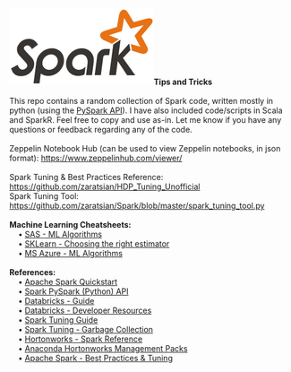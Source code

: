 <img src="Apache_Spark_logo.png" class="inline"/><b>Tips and Tricks</b></h3>
<br>
<br>This repo contains a random collection of Spark code, written mostly in python (using the <a href="http://spark.apache.org/docs/latest/api/python/index.html">PySpark API</a>). I have also included code/scripts in Scala and SparkR. Feel free to copy and use as-in. Let me know if you have any questions or feedback regarding any of the code.
<br>
<br>Zeppelin Notebook Hub (can be used to view Zeppelin notebooks, in json format): https://www.zeppelinhub.com/viewer/
<br>
<br>Spark Tuning & Best Practices Reference: https://github.com/zaratsian/HDP_Tuning_Unofficial
<br>Spark Tuning Tool: https://github.com/zaratsian/Spark/blob/master/spark_tuning_tool.py
<br>
<br><b>Machine Learning Cheatsheets:</b>
<br>&nbsp;&nbsp;&nbsp;&nbsp;&bull;&nbsp;<a href="http://blogs.sas.com/content/subconsciousmusings/2017/04/12/machine-learning-algorithm-use/">SAS - ML Algorithms</a>
<br>&nbsp;&nbsp;&nbsp;&nbsp;&bull;&nbsp;<a href="http://scikit-learn.org/stable/tutorial/machine_learning_map/">SKLearn - Choosing the right estimator</a>
<br>&nbsp;&nbsp;&nbsp;&nbsp;&bull;&nbsp;<a href="https://docs.microsoft.com/en-in/azure/machine-learning/machine-learning-algorithm-cheat-sheet">MS Azure - ML Algorithms</a>
<br>
<br><b>References:</b>
<br>&nbsp;&nbsp;&nbsp;&nbsp;&bull;&nbsp;<a href="http://spark.apache.org/docs/latest/quick-start.html">Apache Spark Quickstart</a>
<br>&nbsp;&nbsp;&nbsp;&nbsp;&bull;&nbsp;<a href="http://spark.apache.org/docs/latest/api/python/index.html">Spark PySpark (Python) API</a>
<br>&nbsp;&nbsp;&nbsp;&nbsp;&bull;&nbsp;<a href="https://docs.cloud.databricks.com/docs/latest/databricks_guide/index.html#00%20Welcome%20to%20Databricks.html">Databricks - Guide</a>
<br>&nbsp;&nbsp;&nbsp;&nbsp;&bull;&nbsp;<a href="https://sparkhub.databricks.com/resources/">Databricks - Developer Resources</a>
<br>&nbsp;&nbsp;&nbsp;&nbsp;&bull;&nbsp;<a href="https://spark.apache.org/docs/latest/tuning.html">Spark Tuning Guide</a>
<br>&nbsp;&nbsp;&nbsp;&nbsp;&bull;&nbsp;<a href="https://databricks.com/blog/2015/05/28/tuning-java-garbage-collection-for-spark-applications.html">Spark Tuning - Garbage Collection</a>
<br>&nbsp;&nbsp;&nbsp;&nbsp;&bull;&nbsp;<a href="http://docs.hortonworks.com/HDPDocuments/HDP2/HDP-2.5.3/bk_spark-component-guide/content/ch_introduction-spark.html">Hortonworks - Spark Reference</a>
<br>&nbsp;&nbsp;&nbsp;&nbsp;&bull;&nbsp;<a href="https://www.continuum.io/blog/developer-blog/self-service-open-data-science-custom-anaconda-management-packs-hortonworks-hdp">Anaconda Hortonworks Management Packs</a>
<br>&nbsp;&nbsp;&nbsp;&nbsp;&bull;&nbsp;<a href="https://www.gitbook.com/book/umbertogriffo/apache-spark-best-practices-and-tuning/details">Apache Spark - Best Practices & Tuning</a>
<br>
